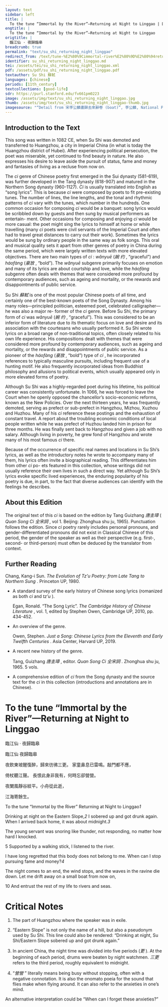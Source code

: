 ```yaml
---
layout: text
sidebar: left
title: |
  To the tune “Immortal by the River”—Returning at Night to Linggao | 臨江仙 · 夜歸臨皋
engtitle: |
  To the tune “Immortal by the River”—Returning at Night to Linggao
origtitle: |
  臨江仙 · 夜歸臨皋
breadcrumb: true
permalink: "text/su_shi_returning_night_linggao"
redirect_from: /text/tune-%E2%80%9Cimmortal-river%E2%80%9D%E2%80%94returning-night-linggao
identifier: su_shi_returning_night_linggao.md
tei: /assets/tei/su_shi_returning_night_linggao.xml
pdf: /assets/pdf/su_shi_returning_night_linggao.pdf
textauthor: Su Shi 蘇軾
languages: [chinese]
periods: [11th_century]
textcollections: [good-life]
sdr: https://purl.stanford.edu/fv661pm0223
image: /assets/img/text/su_shi_returning_night_linggao.jpg
thumb: /assets/img/text/su_shi_returning_night_linggao-thumb.jpg
imagesource: "“Detail from 宋李公麟畫歸去來辭卷 (boat)”, 李公麟, National Palace Museum, Accession Number: K2A001412N000000000PAE [Public Domain]"
---
```

<h2>Introduction to the Text</h2>
<p>This song was written in 1082 CE, when Su Shi was demoted and transferred to Huangzhou, a city in Imperial China (in what is today the Huangzhou district of Hubei). After experiencing political persecution, the poet was miserable, yet continued to find beauty in nature. He also expresses his desire to leave aside the pursuit of status, fame and money and fantasies of living as a recluse from now on.</p>

<p>The <i> ci </i> genre of Chinese poetry first emerged in the Sui dynasty (581-619), was further developed in the Tang dynasty (618-907) and matured in the Northern Song dynasty (960-1127). <i> Ci </i> is usually translated into English as “song lyrics”. This is because <i> ci </i> were composed by poets to fit pre-existing tunes. The number of lines, the line lengths, and the tonal and rhythmic patterns of <i> ci </i> vary with the tunes, which number in the hundreds. One common occasion for composing <i> ci </i> would be a banquet: song lyrics would be scribbled down by guests and then sung by musical performers as entertain- ment. Other occasions for composing and enjoying <i> ci </i> would be more casual: the poet might sing the lyrics to himself at home or while travelling (many <i> ci </i> poets were civil servants of the Imperial Court and often had to travel great distances to carry out their work). Sometimes the lyrics would be sung by ordinary people in the same way as folk songs. This oral and musical quality sets it apart from other genres of poetry in China during the same period, which were largely written texts with more elevated objectives. There are two main types of <i> ci</i> : <i> wǎnyuē </i> (<em>婉 约</em> , “graceful”) and <i> háofàng </i> (<em>豪放</em> , “bold”). The <i> wǎnyuē </i> subgenre primarily focuses on emotion and many of its lyrics are about courtship and love, while the <i> háofàng </i> subgenre often deals with themes that were considered more profound by contemporary audiences, such as ageing and mortality, or the rewards and disappointments of public service.</p>

<p>Su Shi <em>蘇軾</em> is one of the most popular Chinese poets of all time, and certainly one of the best-known poets of the Song Dynasty. Among his many roles—principled politician, esteemed poet, celebrated calligrapher—he was also a major re- former of the <i> ci </i> genre. Before Su Shi, the primary form of <i> ci </i> was <i> wǎnyuē </i> (<em>婉 约</em> , “graceful”). This was considered to be an inferior form of literature due to its thematic focus on love and desire and its association with the courtesans who usually performed it. Su Shi wrote lyrics on a broad range of non-traditional topics, often closely related to his own life experience. His compositions dealt with themes that were considered more profound by contemporary audiences, such as ageing and mortality, or the rewards and disappointments of public service. As a pioneer of the <i> háofàng </i> (<em>豪放</em> , “bold”) type of <i> ci</i> , he incorporated references to typically masculine pursuits, including frequent use of a hunting motif. He also frequently incorporated ideas from Buddhist philosophy and allusions to political events, which usually appeared only in more elevated forms of poetry.</p>

<p>Although Su Shi was a highly-regarded poet during his lifetime, his political career was consistently unfortunate. In 1066, he was forced to leave the Court when he openly opposed the chancellor’s socio-economic reforms, known as the New Policies. Over the next thirteen years, he was frequently demoted, serving as prefect or sub-prefect in Hangzhou, Mizhou, Xuzhou and Huzhou. Many of his <i> ci </i> reference these postings and the exhaustion of constant travel. A report about the troubling economic conditions of local people written while he was prefect of Huzhou landed him in prison for three months. He was finally sent back to Hangzhou and given a job with no salary. Although living in poverty, he grew fond of Hangzhou and wrote many of his most famous <i> ci </i> there.</p>

<p>Because of the occurrence of specific real names and locations in Su Shi’s lyrics, as well as the introductory notes he wrote to accompany many of them, his lyrics often invite a biographical reading. This differentiates him from other <i> ci </i> po- ets featured in this collection, whose writings did not usually reference their own lives in such a direct way. Yet although Su Shi’s lyrics evoke specific lived experiences, the enduring popularity of his poetry is due, in part, to the fact that diverse audiences can identify with the feelings he describes.</p>

<h2>About this Edition</h2>
<p>The original text of this <i> ci </i> is based on the edition by Tang Guizhang <em>唐圭璋</em> (<i> Quan Song Ci </i> <em>全宋詞</em> , vol 1. Beijing: Zhonghua shu ju, 1965). Punctuation follows the edition. Since <i> ci </i> poetry rarely includes personal pronouns, and gender-differentiated pronouns did not exist in Classical Chinese of this period, the gender of the speaker as well as their perspective (e.g. first-, second- or third-person) must often be deduced by the translator from context.</p>

<h2>Further Reading</h2>
<p>Chang, Kang-i Sun. <i> The Evolution of Tz’u Poetry: from Late Tang to Northern Sung</i> . Princeton UP, 1980.</p>
<ul id="l1">
<li data-list-text="•">
<p>A standard survey of the early history of Chinese song lyrics (romanized as both <em>ci</em> and <em>tz’u</em> ).</p>
<p>Egan, Ronald. “The Song Lyric”. <i> The Cambridge History of Chinese Literature</i> , vol. 1, edited by Stephen Owen, Cambridge UP, 2010, pp. 434-452.</p>
</li>
<li data-list-text="•">
<p>An overview of the genre.</p>
<p>Owen, Stephen. <i> Just a Song: Chinese Lyrics from the Eleventh and Early Twelfth Centuries</i> . Asia Center, Harvard UP, 2019.</p>
</li>
<li data-list-text="•">
<p>A recent new history of the genre.</p>
<p>Tang, Guizhang <em>唐圭璋</em> , editor. <i> Quan Song Ci </i> <em>全宋詞</em> . Zhonghua shu ju, 1965. 5 vols.</p>
</li>
<li data-list-text="•">
<p>A comprehensive edition of <em>ci</em> from the Song dynasty and the source text for the <em>ci</em> in this collection (introductions and annotations are in Chinese).</p>
</li>
</ul>
<h1>To the tune “Immortal by the River”—Returning at Night to Linggao</h1>
<p>臨江仙 · 夜歸臨皋</p>

<p>臨江仙 夜歸臨皋</p>

<p>夜飲東坡醒復醉，歸來彷彿三更。 家童鼻息已雷鳴。敲門都不應，</p>
<p>倚杖聽江聲。 長恨此身非我有，何時忘卻營營。</p>
<p>夜闌風靜谷紋平。小舟從此逝，</p>
<p>江海寄餘生。</p>
<p>To the tune “Immortal by the River” Returning at Night to Linggao<em>1</em></p>

<p>Drinking at night on the Eastern Slope,<em>2</em> I sobered up and got drunk again. When I arrived back home, it was about midnight.<em>3</em></p>
<p>The young servant was snoring like thunder, not responding, no matter how hard I knocked.</p>
<p>5 Supported by a walking stick, I listened to the river.</p>
<p>I have long regretted that this body does not belong to me. When can I stop pursuing fame and money?<em>4</em></p>
<p>The night comes to an end, the wind stops, and the waves in the ravine die down. Let me drift away on a small boat from now on,</p>
<p>10 And entrust the rest of my life to rivers and seas.</p>

<h1>Critical Notes</h1>

<ol id="l2">
<li data-list-text="1">
<p>The part of Huangzhou where the speaker was in exile.</p>
</li>
<li data-list-text="2">
<p>“Eastern Slope” is not only the name of a hill, but also a pseudonym used by Su Shi. This line could also be rendered: “Drinking at night, Su Shi/Eastern Slope sobered up and got drunk again.”</p>
</li>
<li data-list-text="3">
<p>In ancient China, the night time was divided into five periods (<em>更</em> ). At the beginning of each period, drums were beaten by night watchmen. <em>三更</em> refers to the third period, roughly equivalent to midnight.</p>
</li>
<li data-list-text="4">
<p>“<em>營營</em> ” literally means being busy without stopping, often with a negative connotation. It is also the onomato poeia for the sound that flies make when flying around. It can also refer to the anxieties in one’s mind.</p>
</li>
</ol>
<p>An alternative interpretation could be “When can I forget these anxieties?”</p>
